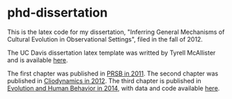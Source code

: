 
phd-dissertation
============

This is the latex code for my dissertation, "Inferring General Mechanisms of Cultural Evolution in Observational Settings", filed in the fall of 2012.

The UC Davis dissertation latex template was writted by Tyrell McAllister and is available [here](http://galois.math.ucdavis.edu/doku.php?id=thesistips).

The first chapter was published in [PRSB in 2011](https://doi.org/10.1098/rspb.2011.0060). The second chapter was published in [Cliodynamics in 2012](https://escholarship.org/uc/item/5w49c6wt). The third chapter is published in [Evolution and Human Behavior in 2014](https://doi.org/10.1016/j.evolhumbehav.2014.04.001), with data and code available [here](https://github.com/babeheim/go-firstmove).
